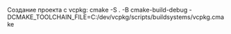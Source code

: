 Создание проекта с vcpkg:
cmake -S . -B cmake-build-debug -DCMAKE_TOOLCHAIN_FILE=C:/dev/vcpkg/scripts/buildsystems/vcpkg.cmake